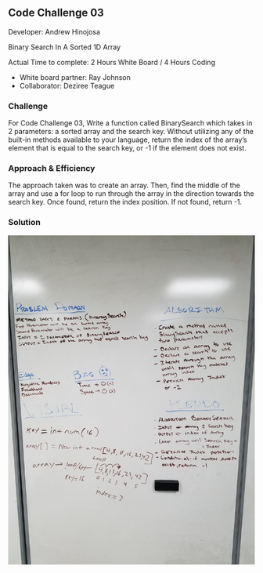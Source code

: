 ## Code Challenge 03

Developer: Andrew Hinojosa

Binary Search In A Sorted 1D Array

Actual Time to complete: 2 Hours White Board / 4 Hours Coding

- White board partner: Ray Johnson
- Collaborator: Deziree Teague

### Challenge
For Code Challenge 03, Write a function called BinarySearch which takes in 2 parameters: a sorted array and the search key. Without utilizing any of the built-in methods available to your language, return the index of the array’s element that is equal to the search key, or -1 if the element does not exist.

### Approach & Efficiency
The approach taken was to create an array. Then, find the middle of the array and use a for loop to run through the array in the direction towards the search key. Once found, return the index position. If not found, return -1.

### Solution
![White Board 03](https://github.com/drewsview34/data-structures-and-algorithms/blob/master/assets/codeChallengeThree.jpg)
